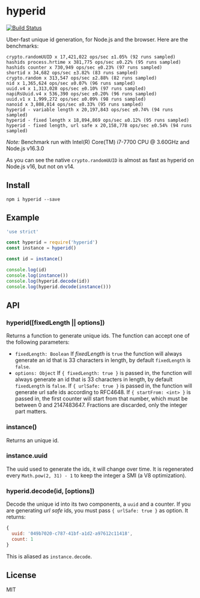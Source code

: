 # hyperid

[![Build Status](https://img.shields.io/github/workflow/status/mcollina/hyperid/CI)](https://github.com/mcollina/hyperid/actions)

Uber-fast unique id generation, for Node.js and the browser.
Here are the benchmarks:

```
crypto.randomUUID x 17,421,022 ops/sec ±1.05% (92 runs sampled)
hashids process.hrtime x 381,775 ops/sec ±0.22% (95 runs sampled)
hashids counter x 730,949 ops/sec ±0.23% (97 runs sampled)
shortid x 34,682 ops/sec ±3.82% (83 runs sampled)
crypto.random x 313,547 ops/sec ±2.88% (82 runs sampled)
nid x 1,365,624 ops/sec ±0.07% (96 runs sampled)
uuid.v4 x 1,313,028 ops/sec ±0.10% (97 runs sampled)
napiRsUuid.v4 x 536,390 ops/sec ±0.20% (96 runs sampled)
uuid.v1 x 1,999,272 ops/sec ±0.09% (98 runs sampled)
nanoid x 3,808,014 ops/sec ±0.33% (95 runs sampled)
hyperid - variable length x 20,197,843 ops/sec ±0.74% (94 runs sampled)
hyperid - fixed length x 18,894,869 ops/sec ±0.12% (95 runs sampled)
hyperid - fixed length, url safe x 20,158,778 ops/sec ±0.54% (94 runs sampled)
```

_Note:_ Benchmark run with Intel(R) Core(TM) i7-7700 CPU @ 3.60GHz and Node.js v16.3.0

As you can see the native `crypto.randomUUID` is almost as fast as hyperid
on Node.js v16, but not on v14.

## Install

```
npm i hyperid --save
```

## Example

```js
'use strict'

const hyperid = require('hyperid')
const instance = hyperid()

const id = instance()

console.log(id)
console.log(instance())
console.log(hyperid.decode(id))
console.log(hyperid.decode(instance()))
```

## API

### hyperid([fixedLength || options])

Returns a function to generate unique ids.
The function can accept one of the following parameters:
- `fixedLength: Boolean`
If *fixedLength* is `true` the function will always generate an id
that is 33 characters in length, by default `fixedLength` is `false`.
- `options: Object`
If `{ fixedLength: true }` is passed in, the function will always generate an id
that is 33 characters in length, by default `fixedLength` is `false`.
If `{ urlSafe: true }` is passed in, the function will generate url safe ids according to RFC4648.
If `{ startFrom: <int> }` is passed in, the first counter will start from that
number, which must be between 0 and 2147483647. Fractions are discarded, only the
integer part matters.

### instance()

Returns an unique id.

### instance.uuid

The uuid used to generate the ids, it will change over time.
It is regenerated every `Math.pow(2, 31) - 1` to keep the integer a SMI
(a V8 optimization).

### hyperid.decode(id, [options])

Decode the unique id into its two components, a `uuid` and a counter.
If you are generating *url safe* ids, you must pass `{ urlSafe: true }` as option.
It returns:

```js
{
  uuid: '049b7020-c787-41bf-a1d2-a97612c11418',
  count: 1
}
```

This is aliased as `instance.decode`.

## License

MIT
